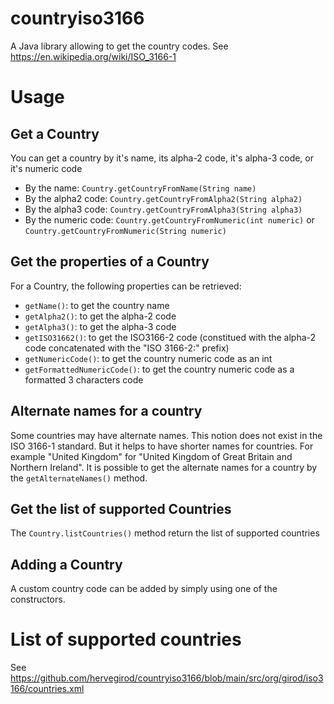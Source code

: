 # countryiso3166
A Java library allowing to get the country codes. See https://en.wikipedia.org/wiki/ISO_3166-1

# Usage
## Get a Country
You can get a country by it's name, its alpha-2 code, it's alpha-3 code, or it's numeric code
- By the name: `Country.getCountryFromName(String name)`
- By the alpha2 code: `Country.getCountryFromAlpha2(String alpha2)`
- By the alpha3 code: `Country.getCountryFromAlpha3(String alpha3)`
- By the numeric code: `Country.getCountryFromNumeric(int numeric)` or `Country.getCountryFromNumeric(String numeric)`

## Get the properties of a Country
For a Country, the following properties can be retrieved:
- `getName()`: to get the country name
- `getAlpha2()`: to get the alpha-2 code
- `getAlpha3()`: to get the alpha-3 code
- `getISO31662()`: to get the ISO3166-2 code (constitued with the alpha-2 code concatenated with the "ISO 3166-2:" prefix)
- `getNumericCode()`: to get the country numeric code as an int
- `getFormattedNumericCode()`: to get the country numeric code as a formatted 3 characters code

## Alternate names for a country
Some countries may have alternate names. This notion does not exist in the ISO 3166-1 standard. But it helps to have 
shorter names for countries. For example "United Kingdom" for "United Kingdom of Great Britain and Northern Ireland". It is 
possible to get the alternate names for a country by the `getAlternateNames()` method.

## Get the list of supported Countries
The `Country.listCountries()` method return the list of supported countries

## Adding a Country
A custom country code can be added by simply using one of the constructors.

# List of supported countries
 See https://github.com/hervegirod/countryiso3166/blob/main/src/org/girod/iso3166/countries.xml